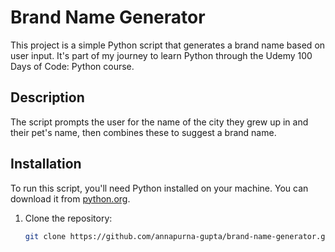 # Brand Name Generator

This project is a simple Python script that generates a brand name based on user input. It's part of my journey to learn Python through the Udemy 100 Days of Code: Python course.

## Description

The script prompts the user for the name of the city they grew up in and their pet's name, then combines these to suggest a brand name.

## Installation

To run this script, you'll need Python installed on your machine. You can download it from [python.org](https://www.python.org/).

1. Clone the repository:
   ```sh
   git clone https://github.com/annapurna-gupta/brand-name-generator.git
